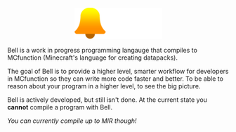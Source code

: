<p align="center">
    <img src="assets/Bell logo + wordmark (white).svg" width="199" height="71">
</p>

Bell is a work in progress programming langauge that compiles to MCfunction (Minecraft's language for creating datapacks).

The goal of Bell is to provide a higher level, smarter workflow for developers in MCfunction so they can write more code faster and better. To be able to reason about your program in a higher level, to see the big picture.

Bell is actively developed, but still isn't done. At the current state you **cannot** compile a program with Bell.

*You can currently compile up to MIR though!*

